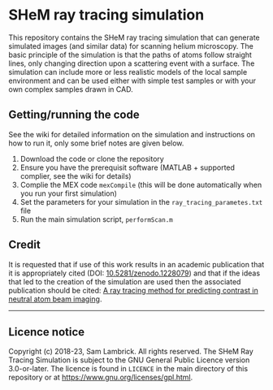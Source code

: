SHeM ray tracing simulation
===========================

This repository contains the SHeM ray tracing simulation that can generate simulated
images (and similar data) for scanning helium microscopy. The basic principle 
of the simulation is that the paths of atoms follow straight lines, only changing 
direction upon a scattering event with a surface. The simulation can include more or
less realistic models of the local sample environment and can be used either with
simple test samples or with your own complex samples drawn in CAD.

## Getting/running the code

See the wiki for detailed information on the simulation and instructions on how 
to run it, only some brief notes are given below. 

1. Download the code or clone the repository
2. Ensure you have the prerequisit software (MATLAB + supported complier, see the wiki for details)
3. Complie the MEX code `mexCompile` (this will be done automatically when you run your first simulation)
4. Set the parameters for your simulation in the `ray_tracing_parametes.txt` file
5. Run the main simulation script, `performScan.m`

## Credit

It is requested that if use of this work results in an academic publication that
it is appropriately cited (DOI: [10.5281/zenodo.1228079](https://doi.org/10.5281/zenodo.1228079)) and that if the ideas that led to the creation of the
simulation are used then the associated publication should be cited: [A ray tracing method for predicting contrast in neutral atom beam imaging](https://doi.org/10.1016/j.micron.2018.06.014).

---

## Licence notice

Copyright (c) 2018-23, Sam Lambrick. 
All rights reserved.
The SHeM Ray Tracing Simulation is subject to the GNU General Public Licence 
version 3.0-or-later. The licence is found in `LICENCE` in the main directory
of this repository or at <https://www.gnu.org/licenses/gpl.html>.
